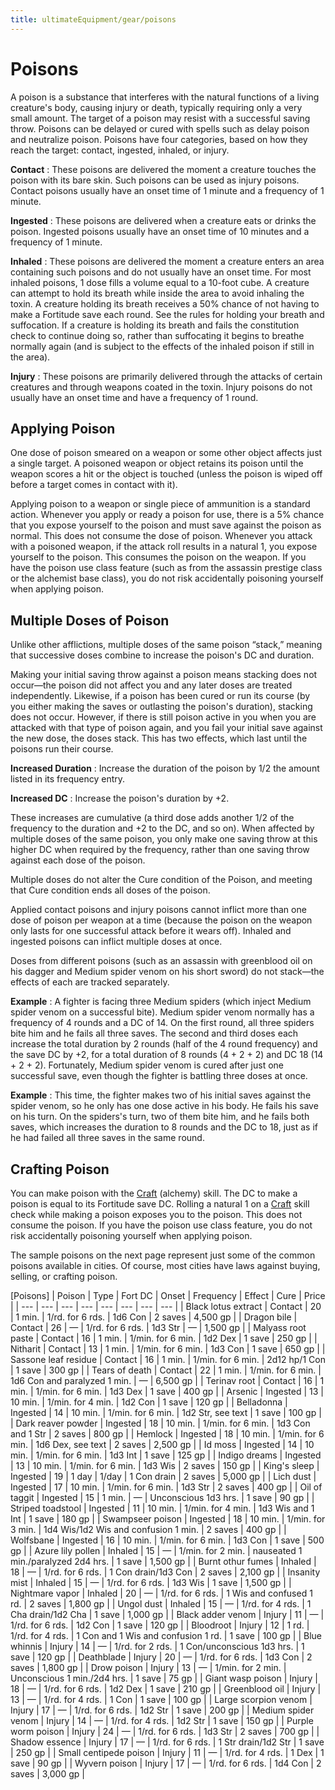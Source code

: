 ```yaml
---
title: ultimateEquipment/gear/poisons
---
```

# Poisons

A poison is a substance that interferes with the natural functions of a living creature's body, causing injury or death, typically requiring only a very small amount. The target of a poison may resist with a successful saving throw. Poisons can be delayed or cured with spells such as delay poison and neutralize poison. Poisons have four categories, based on how they reach the target: contact, ingested, inhaled, or injury.

**Contact** : These poisons are delivered the moment a creature touches the poison with its bare skin. Such poisons can be used as injury poisons. Contact poisons usually have an onset time of 1 minute and a frequency of 1 minute.

**Ingested** : These poisons are delivered when a creature eats or drinks the poison. Ingested poisons usually have an onset time of 10 minutes and a frequency of 1 minute.

**Inhaled** : These poisons are delivered the moment a creature enters an area containing such poisons and do not usually have an onset time. For most inhaled poisons, 1 dose fills a volume equal to a 10-foot cube. A creature can attempt to hold its breath while inside the area to avoid inhaling the toxin. A creature holding its breath receives a 50% chance of not having to make a Fortitude save each round. See the rules for holding your breath and suffocation. If a creature is holding its breath and fails the constitution check to continue doing so, rather than suffocating it begins to breathe normally again (and is subject to the effects of the inhaled poison if still in the area).

**Injury** : These poisons are primarily delivered through the attacks of certain creatures and through weapons coated in the toxin. Injury poisons do not usually have an onset time and have a frequency of 1 round.

## Applying Poison

One dose of poison smeared on a weapon or some other object affects just a single target. A poisoned weapon or object retains its poison until the weapon scores a hit or the object is touched (unless the poison is wiped off before a target comes in contact with it).

Applying poison to a weapon or single piece of ammunition is a standard action. Whenever you apply or ready a poison for use, there is a 5% chance that you expose yourself to the poison and must save against the poison as normal. This does not consume the dose of poison. Whenever you attack with a poisoned weapon, if the attack roll results in a natural 1, you expose yourself to the poison. This consumes the poison on the weapon. If you have the poison use class feature (such as from the assassin prestige class or the alchemist base class), you do not risk accidentally poisoning yourself when applying poison.

## Multiple Doses of Poison

Unlike other afflictions, multiple doses of the same poison “stack,” meaning that successive doses combine to increase the poison's DC and duration.

Making your initial saving throw against a poison means stacking does not occur—the poison did not affect you and any later doses are treated independently. Likewise, if a poison has been cured or run its course (by you either making the saves or outlasting the poison's duration), stacking does not occur. However, if there is still poison active in you when you are attacked with that type of poison again, and you fail your initial save against the new dose, the doses stack. This has two effects, which last until the poisons run their course.

**Increased Duration** : Increase the duration of the poison by 1/2 the amount listed in its frequency entry.

**Increased DC** : Increase the poison's duration by +2.

These increases are cumulative (a third dose adds another 1/2 of the frequency to the duration and +2 to the DC, and so on). When affected by multiple doses of the same poison, you only make one saving throw at this higher DC when required by the frequency, rather than one saving throw against each dose of the poison.

Multiple doses do not alter the Cure condition of the Poison, and meeting that Cure condition ends all doses of the poison.

Applied contact poisons and injury poisons cannot inflict more than one dose of poison per weapon at a time (because the poison on the weapon only lasts for one successful attack before it wears off). Inhaled and ingested poisons can inflict multiple doses at once.

Doses from different poisons (such as an assassin with greenblood oil on his dagger and Medium spider venom on his short sword) do not stack—the effects of each are tracked separately.

**Example** : A fighter is facing three Medium spiders (which inject Medium spider venom on a successful bite). Medium spider venom normally has a frequency of 4 rounds and a DC of 14. On the first round, all three spiders bite him and he fails all three saves. The second and third doses each increase the total duration by 2 rounds (half of the 4 round frequency) and the save DC by +2, for a total duration of 8 rounds (4 + 2 + 2) and DC 18 (14 + 2 + 2). Fortunately, Medium spider venom is cured after just one successful save, even though the fighter is battling three doses at once.

**Example** : This time, the fighter makes two of his initial saves against the spider venom, so he only has one dose active in his body. He fails his save on his turn. On the spiders's turn, two of them bite him, and he fails both saves, which increases the duration to 8 rounds and the DC to 18, just as if he had failed all three saves in the same round.

## Crafting Poison

You can make poison with the [Craft](skills/craft.md#_craft) (alchemy) skill. The DC to make a poison is equal to its Fortitude save DC. Rolling a natural 1 on a [Craft](skills/craft.md#_craft) skill check while making a poison exposes you to the poison. This does not consume the poison. If you have the poison use class feature, you do not risk accidentally poisoning yourself when applying poison.

The sample poisons on the next page represent just some of the common poisons available in cities. Of course, most cities have laws against buying, selling, or crafting poison.

[Poisons]
| Poison | Type | Fort DC | Onset | Frequency | Effect | Cure | Price |
| --- | --- | --- | --- | --- | --- | --- | --- |
| Black lotus extract | Contact | 20 | 1 min. | 1/rd. for 6 rds. | 1d6 Con | 2 saves | 4,500 gp |
| Dragon bile | Contact | 26 | — | 1/rd. for 6 rds. | 1d3 Str | — | 1,500 gp |
| Malyass root paste | Contact | 16 | 1 min. | 1/min. for 6 min. | 1d2 Dex | 1 save | 250 gp |
| Nitharit | Contact | 13 | 1 min. | 1/min. for 6 min. | 1d3 Con | 1 save | 650 gp |
| Sassone leaf residue | Contact | 16 | 1 min. | 1/min. for 6 min. | 2d12 hp/1 Con | 1 save | 300 gp |
| Tears of death | Contact | 22 | 1 min. | 1/min. for 6 min. | 1d6 Con and paralyzed 1 min. | — | 6,500 gp |
| Terinav root | Contact | 16 | 1 min. | 1/min. for 6 min. | 1d3 Dex | 1 save | 400 gp |
| Arsenic | Ingested | 13 | 10 min. | 1/min. for 4 min. | 1d2 Con | 1 save | 120 gp |
| Belladonna | Ingested | 14 | 10 min. | 1/min. for 6 min. | 1d2 Str, see text | 1 save | 100 gp |
| Dark reaver powder | Ingested | 18 | 10 min. | 1/min. for 6 min. | 1d3 Con and 1 Str | 2 saves | 800 gp |
| Hemlock | Ingested | 18 | 10 min. | 1/min. for 6 min. | 1d6 Dex, see text | 2 saves | 2,500 gp |
| Id moss | Ingested | 14 | 10 min. | 1/min. for 6 min. | 1d3 Int | 1 save | 125 gp |
| Indigo dreams | Ingested | 13 | 10 min. | 1/min. for 6 min. | 1d3 Wis | 2 saves | 150 gp |
| King's sleep | Ingested | 19 | 1 day | 1/day | 1 Con drain | 2 saves | 5,000 gp |
| Lich dust | Ingested | 17 | 10 min. | 1/min. for 6 min. | 1d3 Str | 2 saves | 400 gp |
| Oil of taggit | Ingested | 15 | 1 min. | — | Unconscious 1d3 hrs. | 1 save | 90 gp |
| Striped toadstool | Ingested | 11 | 10 min. | 1/min. for 4 min. | 1d3 Wis and 1 Int | 1 save | 180 gp |
| Swampseer poison | Ingested | 18 | 10 min. | 1/min. for 3 min. | 1d4 Wis/1d2 Wis and confusion 1 min. | 2 saves | 400 gp |
| Wolfsbane | Ingested | 16 | 10 min. | 1/min. for 6 min. | 1d3 Con | 1 save | 500 gp |
| Azure lily pollen | Inhaled | 15 | — | 1/min. for 2 min. | nauseated 1 min./paralyzed 2d4 hrs. | 1 save | 1,500 gp |
| Burnt othur fumes | Inhaled | 18 | — | 1/rd. for 6 rds. | 1 Con drain/1d3 Con | 2 saves | 2,100 gp |
| Insanity mist | Inhaled | 15 | — | 1/rd. for 6 rds. | 1d3 Wis | 1 save | 1,500 gp |
| Nightmare vapor | Inhaled | 20 | — | 1/rd. for 6 rds. | 1 Wis and confused 1 rd. | 2 saves | 1,800 gp |
| Ungol dust | Inhaled | 15 | — | 1/rd. for 4 rds. | 1 Cha drain/1d2 Cha | 1 save | 1,000 gp |
| Black adder venom | Injury | 11 | — | 1/rd. for 6 rds. | 1d2 Con | 1 save | 120 gp |
| Bloodroot | Injury | 12 | 1 rd. | 1/rd. for 4 rds. | 1 Con and 1 Wis and confusion 1 rd. | 1 save | 100 gp |
| Blue whinnis | Injury | 14 | — | 1/rd. for 2 rds. | 1 Con/unconscious 1d3 hrs. | 1 save | 120 gp |
| Deathblade | Injury | 20 | — | 1/rd. for 6 rds. | 1d3 Con | 2 saves | 1,800 gp |
| Drow poison | Injury | 13 | — | 1/min. for 2 min. | Unconscious 1 min./2d4 hrs. | 1 save | 75 gp |
| Giant wasp poison | Injury | 18 | — | 1/rd. for 6 rds. | 1d2 Dex | 1 save | 210 gp |
| Greenblood oil | Injury | 13 | — | 1/rd. for 4 rds. | 1 Con | 1 save | 100 gp |
| Large scorpion venom | Injury | 17 | — | 1/rd. for 6 rds. | 1d2 Str | 1 save | 200 gp |
| Medium spider venom | Injury | 14 | — | 1/rd. for 4 rds. | 1d2 Str | 1 save | 150 gp |
| Purple worm poison | Injury | 24 | — | 1/rd. for 6 rds. | 1d3 Str | 2 saves | 700 gp |
| Shadow essence | Injury | 17 | — | 1/rd. for 6 rds. | 1 Str drain/1d2 Str | 1 save | 250 gp |
| Small centipede poison | Injury | 11 | — | 1/rd. for 4 rds. | 1 Dex | 1 save | 90 gp |
| Wyvern poison | Injury | 17 | — | 1/rd. for 6 rds. | 1d4 Con | 2 saves | 3,000 gp |

